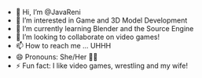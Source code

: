 - 👋 Hi, I’m @JavaReni
- 👀 I’m interested in Game and 3D Model Development
- 🌱 I’m currently learning Blender and the Source Engine
- 💞️ I’m looking to collaborate on video games!
- 📫 How to reach me ... UHHH
- 😄 Pronouns: She/Her 🏳️‍⚧️
- ⚡ Fun fact: I like video games, wrestling and my wife!

<!---
JavaReni/JavaReni is a ✨ special ✨ repository because its `README.md` (this file) appears on your GitHub profile.
You can click the Preview link to take a look at your changes.
--->
